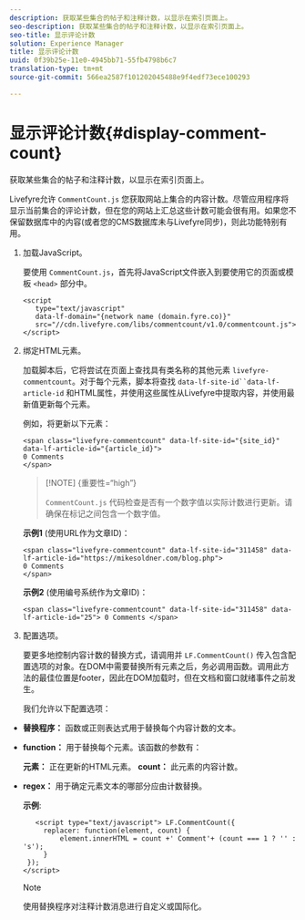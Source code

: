 ```yaml
---
description: 获取某些集合的帖子和注释计数，以显示在索引页面上。
seo-description: 获取某些集合的帖子和注释计数，以显示在索引页面上。
seo-title: 显示评论计数
solution: Experience Manager
title: 显示评论计数
uuid: 0f39b25e-11e0-4945bb71-55fb4798b6c7
translation-type: tm+mt
source-git-commit: 566ea2587f101202045488e9f4edf73ece100293

---
```



# 显示评论计数{#display-comment-count}

获取某些集合的帖子和注释计数，以显示在索引页面上。

Livefyre允许 `CommentCount.js` 您获取网站上集合的内容计数。尽管应用程序将显示当前集合的评论计数，但在您的网站上汇总这些计数可能会很有用。如果您不保留数据库中的内容(或者您的CMS数据库未与Livefyre同步)，则此功能特别有用。

1. 加载JavaScript。

   要使用 `CommentCount.js`，首先将JavaScript文件嵌入到要使用它的页面或模板 `<head>` 部分中。

   ```
   <script 
      type="text/javascript" 
      data-lf-domain="{network name (domain.fyre.co)}" 
      src="//cdn.livefyre.com/libs/commentcount/v1.0/commentcount.js"> 
   </script>
   ```

1. 绑定HTML元素。

   加载脚本后，它将尝试在页面上查找具有类名称的其他元素 `livefyre-commentcount`。对于每个元素，脚本将查找 `data-lf-site-id``data-lf-article-id` 和HTML属性，并使用这些属性从Livefyre中提取内容，并使用最新值更新每个元素。

   例如，将更新以下元素：

   ```
   <span class="livefyre-commentcount" data-lf-site-id="{site_id}" data-lf-article-id="{article_id}"> 
   0 Comments  
   </span>
   ```

   >[!NOTE] {重要性=“high”}
   >
   >`CommentCount.js` 代码检查是否有一个数字值以实际计数进行更新。请确保在标记之间包含一个数字值。

   **示例1** (使用URL作为文章ID)：

   ```
   <span class="livefyre-commentcount" data-lf-site-id="311458" data-lf-article-id="https://mikesoldner.com/blog.php">  
   0 Comments  
   </span>
   ```

   **示例2** (使用编号系统作为文章ID)：

   ```
   <span class="livefyre-commentcount" data-lf-site-id="311458" data-lf-article-id="25"> 0 Comments </span>
   ```

1. 配置选项。

   要更多地控制内容计数的替换方式，请调用并 `LF.CommentCount()` 传入包含配置选项的对象。在DOM中需要替换所有元素之后，务必调用函数。调用此方法的最佳位置是footer，因此在DOM加载时，但在文档和窗口就绪事件之前发生。

   我们允许以下配置选项：

* **替换程序：** 函数或正则表达式用于替换每个内容计数的文本。

* **function：** 用于替换每个元素。该函数的参数有：

   **元素：** 正在更新的HTML元素。
   **count：** 此元素的内容计数。

* **regex：** 用于确定元素文本的哪部分应由计数替换。

   **示例**:

   ```
      <script type="text/javascript"> LF.CommentCount({ 
        replacer: function(element, count) { 
            element.innerHTML = count +' Comment'+ (count === 1 ? '' : 's'); 
        } 
    }); 
   </script>
   ```

   >[!NOTE]
   >
   >使用替换程序对注释计数消息进行自定义或国际化。
